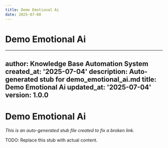 ```yaml
---
title: Demo Emotional Ai
date: 2025-07-08
---
```


# Demo Emotional Ai

---
author: Knowledge Base Automation System
created_at: '2025-07-04'
description: Auto-generated stub for demo_emotional_ai.md
title: Demo Emotional Ai
updated_at: '2025-07-04'
version: 1.0.0
---

# Demo Emotional Ai

*This is an auto-generated stub file created to fix a broken link.*

TODO: Replace this stub with actual content.
